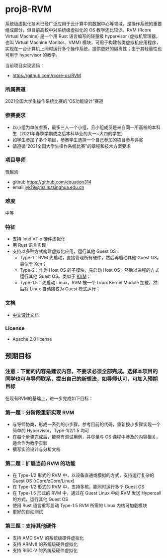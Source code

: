 # proj8-RVM
系统级虚拟化技术已经广泛应用于云计算中的数据中心等领域，是操作系统的重要组成部分，但目前高校中对系统级虚拟化的 OS 教学还比较少。RVM (Rcore Virtual Machine) 是一个用 Rust 语言编写的轻量级 hypervisor (虚拟机管理器，也叫 Virtual Machine Monitor、VMM) 模块，可用于构建各类虚拟机应用程序，实现在一台计算机上同时运行多个操作系统，提供更好的隔离性；由于其轻量性也可用于 hypervisor 的教学。

当前项目实现源码：

* https://github.com/rcore-os/RVM

### 所属赛道

2021全国大学生操作系统比赛的“OS功能设计”赛道

### 参赛要求
- 以小组为单位参赛，最多三人一个小组，且小组成员是来自同一所高校的本科生（2021年春季学期或之后本科毕业的大一~大四的学生）
- 如学生参加了多个项目，参赛学生选择一个自己参加的项目参与评奖
- 请遵循“2021全国大学生操作系统比赛”的章程和技术方案要求

### 项目导师

贾越凯
- github https://github.com/equation314
- email jyk19@mails.tsinghua.edu.cn

### 难度

中等

### 特征

- 支持 Intel VT-x 硬件虚拟化
- 用 Rust 语言实现
- 支持以多种方式构建虚拟化应用，运行其他 Guest OS：
    + Type-1：RVM 先启动，直接管理所有硬件，然后再启动其他 Guest OS。类似于 [Xen](https://en.wikipedia.org/wiki/Xen)；
    + Type-2：作为 Host OS 的子模块，先启动 Host OS，然后以进程的方式运行其他 Guest OS。类似于 [KVM](https://www.linux-kvm.org/page/Main_Page)；
    + Type-1.5：先启动 Linux，RVM 被一个 Linux Kernel Module 加载，然后将 Linux 自动降权为 Guest 模式运行；

### 文档

- [中文设计文档](https://github.com/rcore-os/RVM/wiki)

### License

- Apache 2.0 license

## 预期目标

### 注意：下面的内容是建议内容，不要求必须全部完成。选择本项目的同学也可与导师联系，提出自己的新想法，如导师认可，可加入预期目标

在现有RVM的基础上，进一步完成如下目标：

### 第一题：分阶段重新实现 RVM

- 与导师协商，形成一系列的小步骤，参考目前的代码，重新按小步骤实现一个简单的 Hypervisor，Type-1/2/1.5 均可
- 在每个步骤完成后，能够有测试用例，并尽量与 OS 课程中涉及的内容相关，适合作为教学实验
- 撰写实验设计与分析文档

### 第二题：扩展当前 RVM 的功能

- 在 Type-1/2 形式的 RVM 中，以设备直通或模拟的方式，支持运行复杂的 Guest OS (rCore/zCore/Linux)
- 在 Type-1/2 形式的 RVM 中，支持多核，能同时运行多个 Guest OS
- 在 Type-1.5 形式的 RVM 中，通过在 Guest Linux 中向 RVM 发送 Hypercall 的方式，运行其他 Guest OS
- 使用 Rust 语言重写启动 Type-1.5 RVM 所需的 Linux 内核可加载模块
- 更好的自动测试

### 第三题：支持其他硬件

- 支持 AMD SVM 的系统级硬件虚拟化
- 支持 ARMv8 的系统级硬件虚拟化
- 支持 RISC-V 的系统级硬件虚拟化
